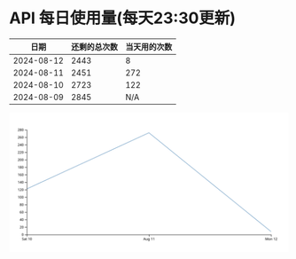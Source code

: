 # API 每日使用量(每天23:30更新)

| 日期       | 还剩的总次数 | 当天用的次数 |
|------------|------------|-------------------|
| 2024-08-12 | 2443 | 8                |
| 2024-08-11 | 2451 | 272                |
| 2024-08-10 | 2723 | 122                |
| 2024-08-09 | 2845 | N/A                |


 ![走势图](./chart.svg)